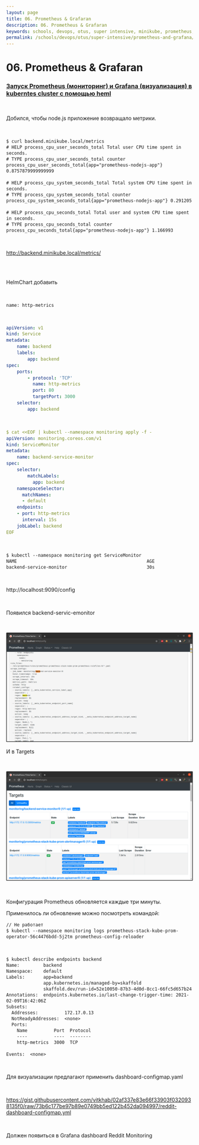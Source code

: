 ```yaml
---
layout: page
title: 06. Prometheus & Grafaran
description: 06. Prometheus & Grafaran
keywords: schools, devops, otus, super intensive, minikube, prometheus, grafana
permalink: /schools/devops/otus/super-intensive/prometheus-and-grafana/
---
```


# 06. Prometheus & Grafaran

### [Запуск Prometheus (мониторинг) и Grafana (визуализация) в kuberntes cluster с помощью heml](//sysadm.ru/devops/containers/kubernetes/monitoring/prometheus-and-grafana-test-only/)

<br/>

Добился, чтобы node.js приложение возвращало метрики.

<br/>

```
$ curl backend.minikube.local/metrics
# HELP process_cpu_user_seconds_total Total user CPU time spent in seconds.
# TYPE process_cpu_user_seconds_total counter
process_cpu_user_seconds_total{app="prometheus-nodejs-app"} 0.8757879999999999

# HELP process_cpu_system_seconds_total Total system CPU time spent in seconds.
# TYPE process_cpu_system_seconds_total counter
process_cpu_system_seconds_total{app="prometheus-nodejs-app"} 0.291205

# HELP process_cpu_seconds_total Total user and system CPU time spent in seconds.
# TYPE process_cpu_seconds_total counter
process_cpu_seconds_total{app="prometheus-nodejs-app"} 1.166993
```

<br/>

http://backend.minikube.local/metrics/

<br/>

<!--


```
$ helm repo add bitnami https://charts.bitnami.com/bitnami

$ helm search repo prometheus-operator

$ helm uninstall prometheus-operator bitnami/prometheus-operator --namespace prometheus
```
-->

<br/>

HelmChart добавить

<br/>

```
name: http-metrics
```

<br/>

```yaml
apiVersion: v1
kind: Service
metadata:
    name: backend
    labels:
        app: backend
spec:
    ports:
        - protocol: 'TCP'
          name: http-metrics
          port: 80
          targetPort: 3000
    selector:
        app: backend
```

<br/>

```yaml
$ cat <<EOF | kubectl --namespace monitoring apply -f -
apiVersion: monitoring.coreos.com/v1
kind: ServiceMonitor
metadata:
    name: backend-service-monitor
spec:
    selector:
        matchLabels:
          app: backend
    namespaceSelector:
      matchNames:
      - default
    endpoints:
    - port: http-metrics
      interval: 15s
    jobLabel: backend
EOF
```

<br/>

```
$ kubectl --namespace monitoring get ServiceMonitor
NAME                                                 AGE
backend-service-monitor                              30s
```

<br/>

http://localhost:9090/config

<br/>

Появился backend-servic-emonitor

<br/>

![Application](/img/schools/devops/otus/super-intensive/pic-lecture04-pic01.png?raw=true)

И в Targets

<br/>

![Application](/img/schools/devops/otus/super-intensive/pic-lecture04-pic02.png?raw=true)

<br/>

Конфигурация Prometheus обновляется
каждые три минуты.

Применилось ли обновление можно посмотреть командой:

```
// Не работает
$ kubectl --namespace monitoring logs prometheus-stack-kube-prom-operator-56c4476bdd-5j2tm prometheus-config-reloader
```

<br/>

```
$ kubectl describe endpoints backend
Name:         backend
Namespace:    default
Labels:       app=backend
              app.kubernetes.io/managed-by=skaffold
              skaffold.dev/run-id=52e10050-87b3-4d0d-8cc1-66fc5d657b24
Annotations:  endpoints.kubernetes.io/last-change-trigger-time: 2021-02-09T16:42:06Z
Subsets:
  Addresses:          172.17.0.13
  NotReadyAddresses:  <none>
  Ports:
    Name          Port  Protocol
    ----          ----  --------
    http-metrics  3000  TCP

Events:  <none>
```

<br/>

Для визуализации предлагают применить dashboard-configmap.yaml

<br/>

https://gist.githubusercontent.com/vitkhab/02af337e83e66f33903f0320938135f0/raw/73b6c177be97b89e0749bb5ed122b452da094997/reddit-dashboard-configmap.yml

<br/>

Должен появиться в Grafana dashboard Reddit Monitoring
